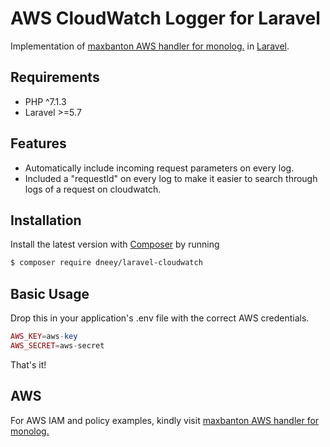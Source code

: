 # AWS CloudWatch Logger for Laravel

Implementation of [maxbanton AWS handler for monolog.](https://github.com/maxbanton/cwh) in [Laravel](https://github.com/laravel/laravel).

## Requirements

- PHP ^7.1.3
- Laravel >=5.7

## Features

- Automatically include incoming request parameters on every log.
- Included a "requestId" on every log to make it easier to search through logs of a request on cloudwatch.

## Installation

Install the latest version with [Composer](https://getcomposer.org/) by running

```bash
$ composer require dneey/laravel-cloudwatch
```

## Basic Usage

Drop this in your application's .env file with the correct AWS credentials.

```php
AWS_KEY=aws-key
AWS_SECRET=aws-secret
```

That's it!

## AWS

For AWS IAM and policy examples, kindly visit [maxbanton AWS handler for monolog.](https://github.com/maxbanton/cwh)
